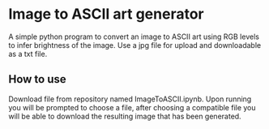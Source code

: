 # Image to ASCII art generator
A simple python program to convert an image to ASCII art using RGB levels to infer brightness of the image. Use a jpg file for upload and downloadable as a txt file.

## How to use
Download file from repository named ImageToASCII.ipynb. Upon running you will be prompted to choose a file, after choosing a compatible file you will be able to download the resulting image that has been generated.
